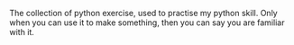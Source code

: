The collection of python exercise, used to practise my python skill. Only when you can use it to make something, then you can say you are familiar with it.

